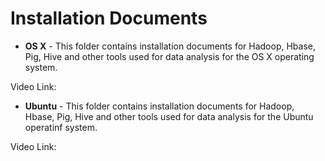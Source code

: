 # Installation Documents

* **OS X** - This folder contains installation documents for Hadoop, Hbase, Pig, Hive and other tools used for data analysis for the OS X operating system. 

Video Link: 

* **Ubuntu** - This folder contains installation documents for Hadoop, Hbase, Pig, Hive and other tools used for data analysis for the Ubuntu operatinf system. 

Video Link: 